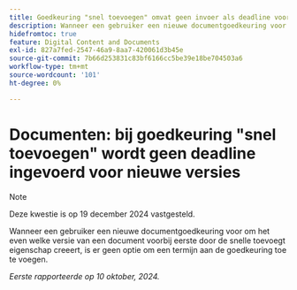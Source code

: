 ```yaml
---
title: Goedkeuring "snel toevoegen" omvat geen invoer als deadline voor nieuwe versies
description: Wanneer een gebruiker een nieuwe documentgoedkeuring voor om het even welke versie van een document voorbij eerste door de snelle toevoegt eigenschap creeert, is er geen optie om een termijn aan de goedkeuring toe te voegen.
hidefromtoc: true
feature: Digital Content and Documents
exl-id: 827a7fed-2547-46a9-8aa7-420061d3b45e
source-git-commit: 7b66d253831c83bf6166cc5be39e18be704503a6
workflow-type: tm+mt
source-wordcount: '101'
ht-degree: 0%

---
```


# Documenten: bij goedkeuring &quot;snel toevoegen&quot; wordt geen deadline ingevoerd voor nieuwe versies

>[!NOTE]
>
>Deze kwestie is op 19 december 2024 vastgesteld.

Wanneer een gebruiker een nieuwe documentgoedkeuring voor om het even welke versie van een document voorbij eerste door de snelle toevoegt eigenschap creeert, is er geen optie om een termijn aan de goedkeuring toe te voegen.

_Eerste rapporteerde op 10 oktober, 2024._
